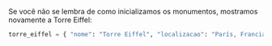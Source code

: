 Se você não se lembra de como inicializamos os monumentos, mostramos novamente a Torre Eiffel:


```python
torre_eiffel = { "nome": "Torre Eiffel", "localizacao": "París, Francia", "ano_da_construcao": 1889 }
```
